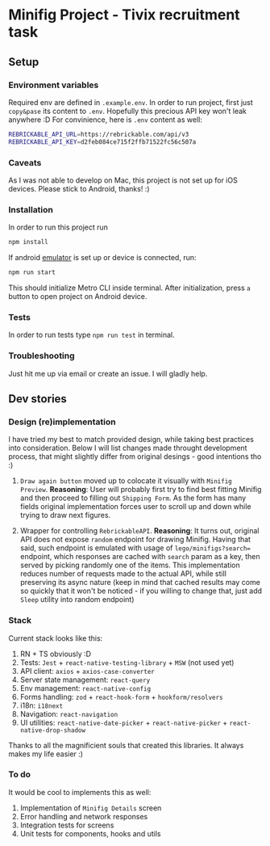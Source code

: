 # Minifig Project - Tivix recruitment task

## Setup

### Environment variables

Required env are defined in `.example.env`. In order to run project, first just `copy&pase` its content to `.env`. Hopefully this precious API key won't leak anywhere :D For convinience, here is `.env` content as well:
```bash
REBRICKABLE_API_URL=https://rebrickable.com/api/v3
REBRICKABLE_API_KEY=d2feb084ce715f2ffb71522fc56c507a
```

### Caveats

As I was not able to develop on Mac, this project is not set up for iOS devices. Please stick to Android, thanks! :)

### Installation

In order to run this project run

```bash
npm install
```

If android [emulator](https://reactnative.dev/docs/environment-setup) is set up or device is connected, run:

```bash
npm run start
```

This should initialize Metro CLI inside terminal. After initialization, press `a` button to open project on Android device.

### Tests

In order to run tests type `npm run test` in terminal.

### Troubleshooting

Just hit me up via email or create an issue. I will gladly help.

## Dev stories

### Design (re)implementation

I have tried my best to match provided design, while taking best practices into consideration. Below I will list changes made throught development process, that might slightly differ from original desings - good intentions tho :)

1. `Draw again button` moved up to colocate it visually with `Minifig Preview`. **Reasoning**: User will probably first try to find best fitting Minifig and then proceed to filling out `Shipping Form`. As the form has many fields original implementation forces user to scroll up and down while trying to draw next figures.

2. Wrapper for controlling `RebrickableAPI`. **Reasoning**: It turns out, original API does not expose `random` endpoint for drawing Minifig. Having that said, such endpoint is emulated with usage of `lego/minifigs?search=` endpoint, which responses are cached with `search` param as a key, then served by picking randomly one of the items. This implementation reduces number of requests made to the actual API, while still preserving its async nature (keep in mind that cached results may come so quickly that it won't be noticed - if you willing to change that, just add `Sleep` utility into random endpoint)

### Stack

Current stack looks like this:
1. RN + TS obviously :D
2. Tests: `Jest` + `react-native-testing-library` + `MSW` (not used yet)
3. API client: `axios` + `axios-case-converter`
4. Server state management: `react-query`
5. Env management: `react-native-config`
6. Forms handling: `zod` + `react-hook-form` + `hookform/resolvers`
7. i18n: `i18next`
8. Navigation: `react-navigation`
9. UI utilities: `react-native-date-picker` + `react-native-picker` + `react-native-drop-shadow`

Thanks to all the magnificient souls that created this libraries. It always makes my life easier :)

### To do

It would be cool to implements this as well:

1. Implementation of `Minifig Details` screen
2. Error handling and network responses
3. Integration tests for screens
4. Unit tests for components, hooks and utils


